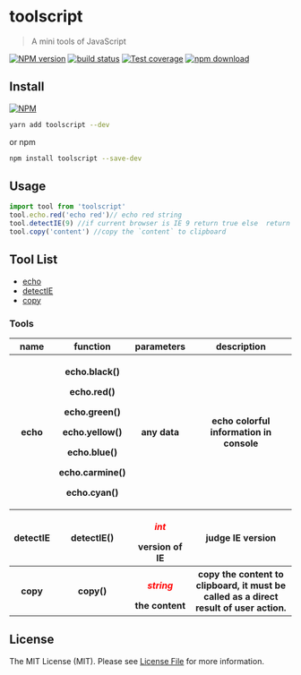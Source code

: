 # toolscript

> A mini tools of JavaScript

[![NPM version][npm-image]][npm-url]
[![build status][travis-image]][travis-url]
[![Test coverage][cov-image]][cov-url]
[![npm download][download-image]][download-url]

[npm-image]: https://img.shields.io/npm/v/toolscript.svg?style=flat-square
[npm-url]: https://npmjs.org/package/toolscript
[travis-image]: https://img.shields.io/travis/node-modules/toolscript.svg?style=flat-square
[travis-url]: https://travis-ci.org/node-modules/toolscript
[cov-image]: http://codecov.io/github/node-modules/toolscript/coverage.svg?branch=master
[cov-url]: http://codecov.io/github/node-modules/toolscript?branch=master
[download-image]: https://img.shields.io/npm/dm/toolscript.svg?style=flat-square
[download-url]: https://npmjs.org/package/toolscript

## Install

[![NPM](https://nodei.co/npm/toolscript.png?downloads=true)](https://nodei.co/npm/toolscript/)

```bash
yarn add toolscript --dev
```

or npm

```bash
npm install toolscript --save-dev
```

## Usage

``` JavaScript
import tool from 'toolscript'
tool.echo.red('echo red')// echo red string
tool.detectIE(9) //if current browser is IE 9 return true else  return false
tool.copy('content') //copy the `content` to clipboard
```

## Tool List

- [echo](#echo)
- [detectIE](#detectIE)
- [copy](#copy)

### Tools

<table>
    <tr>
        <th>name</th>
        <th>function</th>
        <th>parameters</th>
        <th>description</th>
    </tr>
    <tr id="echo">
        <th>echo</th>
        <th>
          <p>echo.black()</p>
          <p>echo.red()</p>
          <p>echo.green()</p>
          <p>echo.yellow()</p>
          <p>echo.blue()</p>
          <p>echo.carmine()</p>
          <p>echo.cyan()</p>
        </th>
        <th>any data</th>
        <th>echo colorful information in console</th>
    </tr>
    <tr>
        <th>detectIE</th>
        <th>detectIE()</th>
        <th>
          <p><em style="color: red">int</em></p>
          version of IE
        </th>
        <th>judge IE version</th>
    </tr>
    <tr>
        <th>copy</th>
        <th>copy()</th>
        <th>
          <p><em style="color: red">string</em></p>
          the content
        </th>
        <th>copy the content to clipboard, it must be called as a direct result of user action.</th>
    </tr>
</table>



## License

The MIT License (MIT). Please see [License File](LICENSE.md) for more information.
